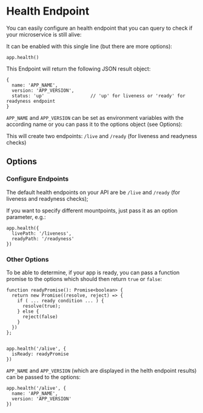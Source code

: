 # Health Endpoint

You can easily configure an health endpoint that you can query to check if your microservice is still alive:

It can be enabled with this single line (but there are more options):

```
app.health()
```

This Endpoint will return the following JSON result object:

```
{
  name: 'APP_NAME',
  version: 'APP_VERSION',
  status: 'up'                 // 'up' for liveness or 'ready' for readyness endpoint
}
```

`APP_NAME` and `APP_VERSION` can be set as environment variables with the according name or you can pass it to the options object (see Options):


This will create two endpoints: `/live` and `/ready` (for liveness and readyness checks)
## Options

### Configure Endpoints

The default health endpoints on your API are be `/live` and `/ready` (for liveness and readyness checks);

If you want to specify different mountpoints, just pass it as an option parameter, e.g.:

```
app.health({
  livePath: '/liveness',
  readyPath: '/readyness'
})

```

### Other Options

To be able to determine, if your app is ready, you can pass a function promise to the options which should then return `true` or `false`:

```
function readyPromise(): Promise<boolean> {
  return new Promise((resolve, reject) => {
    if ( ... ready condition ... ) {
      resolve(true);
    } else {
      reject(false)
    }
  })
};


app.health('/alive', {
  isReady: readyPromise
})
```

`APP_NAME` and `APP_VERSION` (which are displayed in the helth endpoint results) can be passed to the options:

```
app.health('/alive', {
  name: 'APP_NAME',
  version: 'APP_VERSION'
})
```
